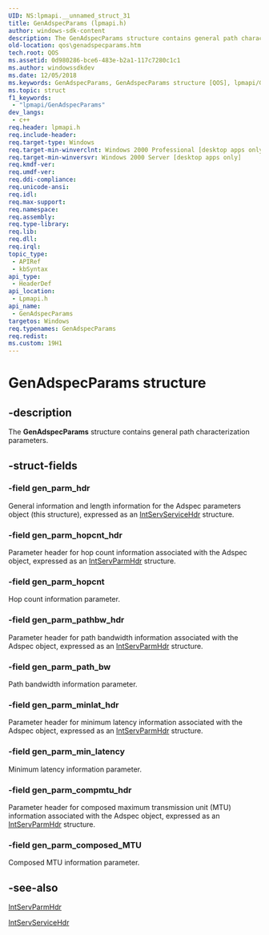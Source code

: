 ```yaml
---
UID: NS:lpmapi.__unnamed_struct_31
title: GenAdspecParams (lpmapi.h)
author: windows-sdk-content
description: The GenAdspecParams structure contains general path characterization parameters.
old-location: qos\genadspecparams.htm
tech.root: QOS
ms.assetid: 0d980286-bce6-483e-b2a1-117c7280c1c1
ms.author: windowssdkdev
ms.date: 12/05/2018
ms.keywords: GenAdspecParams, GenAdspecParams structure [QOS], lpmapi/GenAdspecParams, qos.genadspecparams
ms.topic: struct
f1_keywords: 
 - "lpmapi/GenAdspecParams"
dev_langs:
 - c++
req.header: lpmapi.h
req.include-header: 
req.target-type: Windows
req.target-min-winverclnt: Windows 2000 Professional [desktop apps only]
req.target-min-winversvr: Windows 2000 Server [desktop apps only]
req.kmdf-ver: 
req.umdf-ver: 
req.ddi-compliance: 
req.unicode-ansi: 
req.idl: 
req.max-support: 
req.namespace: 
req.assembly: 
req.type-library: 
req.lib: 
req.dll: 
req.irql: 
topic_type:
 - APIRef
 - kbSyntax
api_type:
 - HeaderDef
api_location:
 - Lpmapi.h
api_name:
 - GenAdspecParams
targetos: Windows
req.typenames: GenAdspecParams
req.redist: 
ms.custom: 19H1
---
```


# GenAdspecParams structure


## -description


The 
<b>GenAdspecParams</b> structure contains general path characterization parameters.


## -struct-fields




### -field gen_parm_hdr

General information and length information for the Adspec parameters object (this structure), expressed as an <a href="https://docs.microsoft.com/previous-versions/windows/desktop/api/lpmapi/ns-lpmapi-intservservicehdr">IntServServiceHdr</a> structure.


### -field gen_parm_hopcnt_hdr

Parameter header for hop count information associated with the Adspec object, expressed as an <a href="https://docs.microsoft.com/previous-versions/windows/desktop/api/lpmapi/ns-lpmapi-intservparmhdr">IntServParmHdr</a> structure.


### -field gen_parm_hopcnt

Hop count information parameter.


### -field gen_parm_pathbw_hdr

Parameter header for path bandwidth information associated with the Adspec object, expressed as an <a href="https://docs.microsoft.com/previous-versions/windows/desktop/api/lpmapi/ns-lpmapi-intservparmhdr">IntServParmHdr</a> structure.


### -field gen_parm_path_bw

Path bandwidth information parameter.


### -field gen_parm_minlat_hdr

Parameter header for minimum latency information associated with the Adspec object, expressed as an <a href="https://docs.microsoft.com/previous-versions/windows/desktop/api/lpmapi/ns-lpmapi-intservparmhdr">IntServParmHdr</a> structure.


### -field gen_parm_min_latency

Minimum latency information parameter.


### -field gen_parm_compmtu_hdr

Parameter header for composed maximum transmission unit (MTU) information associated with the Adspec object, expressed as an <a href="https://docs.microsoft.com/previous-versions/windows/desktop/api/lpmapi/ns-lpmapi-intservparmhdr">IntServParmHdr</a> structure.


### -field gen_parm_composed_MTU

Composed MTU information parameter.


## -see-also




<a href="https://docs.microsoft.com/previous-versions/windows/desktop/api/lpmapi/ns-lpmapi-intservparmhdr">IntServParmHdr</a>



<a href="https://docs.microsoft.com/previous-versions/windows/desktop/api/lpmapi/ns-lpmapi-intservservicehdr">IntServServiceHdr</a>
 

 

